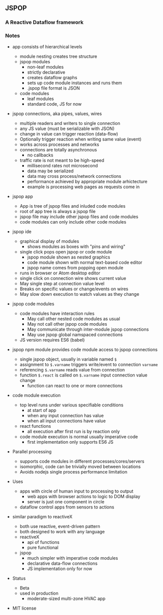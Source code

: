 ## JSPOP

### A Reactive Dataflow framework

### Notes
- app consists of hierarchical levels
  - module nesting creates tree structure
  - jspop modules
    - non-leaf modules
    - strictly declarative
    - creates dataflow graphs
    - sets up code module instances and runs them
    - .jspop file format is JSON
  - code modules
    - leaf modules
    - standard code, JS for now
    
    
- jspop connections, aka pipes, values, wires
  - multiple readers and writers to single connection
  - any JS value (must be serializable with JSON)
  - change in value can trigger reaction (data-flow)
  - Optionally trigger reaction when writing same value (event)
  - works across processes and networks
  - connections are totally asynchronous
    - no callbacks
  - traffic rate is not meant to be high-speed
    - millisecond rates not microsecond
    - data may be serialized
    - data may cross process/network connections
    - performance achieved by appropriate module arhictecture
    - example is processing web pages as requests come in

      
- jspop app
  - App is tree of jspop files and inluded code modules
  - root of app tree is always a jspop file
  - jspop file may include other jspop files and code modules
  - code modules can only include other code modules


- jspop ide
  - graphical display of modules
    - shows modules as boxes with "pins and wiring"
  - single click pops open jspop or code module
    - jspop module shown as nested graphics
    - code module shown with normal text-based code editor
    - jspop name comes from popping open module
  - runs in browser or Atom desktop editor
  - single click on connection wire shows current value
  - May single step at connection value level
  - Breaks on specific values or change/events on wires
  - May slow down execution to watch values as they change


- jspop code modules
  - code modules have interaction rules
    - May call other nested code modules as usual
    - May not call other jspop code modules
    - May communicate through inter-module jspop connections
    - May use jspop global namspaced connections
  - JS version requires ES6 (babel)
    
    
- jspop npm module provides code module access to jspop connections
  - single jspop object, usually in variable named `$`
  - assignment to `$.varname` triggers write/event to connection `varname`
  - referencing `$.varname` reads value from connection
  - function `$.react` is called on `$.varname` input connection value change
    - function can react to one or more connections
    
    
- code module execution
  - top level runs under various specifiable conditions
    - at start of app
    - when any input connection has value
    - when all input connections have value
  - react functions
    - all execution after first run is by reaction only
  - code module execution is normal usually imperative code
    - first implementation only supports ES6 JS


- Parallel processing
  - supports code modules in different processes/cores/servers
  - isomorphic, code can be trivially moved between locations
  - Avoids nodejs single process performance limitation


- Uses
  - apps with circle of human input to processing to output
    - web apps with browser actions to logic to DOM display
    - server is just one component in circle
  - dataflow control apps from sensors to actions


- similar paradigm to reactiveX
  - both use reactive, event-driven pattern
  - both designed to work with any language
  - reactiveX
    - api of functions
    - pure functional
  - jspop 
    - much simpler with imperative code modules
    - declarative data-flow connections
    - JS implementation only for now


- Status
  - Beta
  - used in production
    - moderate-sized multi-zone HVAC app
  
  
- MIT license
